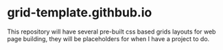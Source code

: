 # **grid-template.githbub.io**
This repository will have several pre-built css based grids layouts for web page building, they will be placeholders for when I have a project to do.